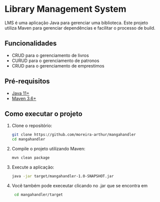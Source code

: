 # Library Management System

LMS é uma aplicação Java para gerenciar uma biblioteca. Este projeto utiliza Maven para gerenciar dependências e facilitar o processo de build.

## Funcionalidades

- CRUD para o gerenciamento de livros
- CURUD para o gerenciamento de patronos
- CRUD para o gerenciamento de emprestimos

## Pré-requisitos

- [Java 11+](https://www.oracle.com/java/technologies/javase-jdk11-downloads.html)
- [Maven 3.6+](https://maven.apache.org/download.cgi)

## Como executar o projeto

1. Clone o repositório:

    ```bash
    git clone https://github.com/moreira-arthur/mangahandler
    cd mangahandler
    ```

2. Compile o projeto utilizando Maven:

    ```bash
    mvn clean package 
    ```

3. Execute a aplicação:

    ```bash
    java -jar target/mangahandler-1.0-SNAPSHOT.jar 
    ```
4. Você também pode execeutar clicando no .jar que se encontra em 
   ```bash
    cd mangahandler/target 
    ```

